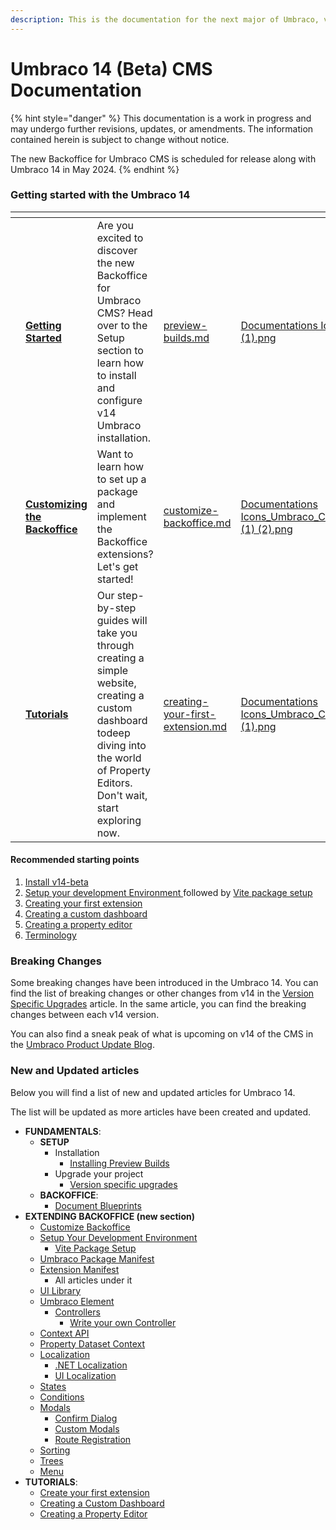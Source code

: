```yaml
---
description: This is the documentation for the next major of Umbraco, version 14.
---
```


# Umbraco 14 (Beta) CMS Documentation

{% hint style="danger" %}
This documentation is a work in progress and may undergo further revisions, updates, or amendments. The information contained herein is subject to change without notice.

The new Backoffice for Umbraco CMS is scheduled for release along with Umbraco 14 in May 2024.
{% endhint %}

### Getting started with the Umbraco 14

<table data-view="cards"><thead><tr><th></th><th></th><th></th><th data-hidden data-card-target data-type="content-ref"></th><th data-hidden data-card-cover data-type="files"></th></tr></thead><tbody><tr><td></td><td><a href="fundamentals/setup/install/preview-builds.md"><strong>Getting Started</strong></a></td><td>Are you excited to discover the new Backoffice for Umbraco CMS? Head over to the Setup section to learn how to install and configure v14 Umbraco installation.</td><td><a href="fundamentals/setup/install/preview-builds.md">preview-builds.md</a></td><td><a href=".gitbook/assets/Documentations Icons_Umbraco_CMS_Install (1).png">Documentations Icons_Umbraco_CMS_Install (1).png</a></td></tr><tr><td></td><td><a href="extending-backoffice/customize-backoffice.md"><strong>Customizing the Backoffice</strong></a></td><td>Want to learn how to set up a package and implement the Backoffice extensions? Let's get started!</td><td><a href="extending-backoffice/customize-backoffice.md">customize-backoffice.md</a></td><td><a href=".gitbook/assets/Documentations Icons_Umbraco_CMS_Fundamentals_Backoffice (1) (2).png">Documentations Icons_Umbraco_CMS_Fundamentals_Backoffice (1) (2).png</a></td></tr><tr><td></td><td><a href="broken-reference"><strong>Tutorials</strong></a></td><td>Our step-by-step guides will take you through creating a simple website, creating a custom dashboard todeep diving into the world of Property Editors. Don't wait, start exploring now.</td><td><a href="tutorials/creating-your-first-extension.md">creating-your-first-extension.md</a></td><td><a href=".gitbook/assets/Documentations Icons_Umbraco_CMS_Tutorials_the_Starter_Kit (1).png">Documentations Icons_Umbraco_CMS_Tutorials_the_Starter_Kit (1).png</a></td></tr></tbody></table>

#### Recommended starting points

1. [Install v14-beta](fundamentals/setup/install/preview-builds.md#installing-the-preview-build-template)
2. [Setup your development Environment ](extending-backoffice/development-flow/)followed by [Vite package setup](extending-backoffice/development-flow/vite-package-setup.md)
3. [Creating your first extension](tutorials/creating-a-basic-website/creating-your-first-template-and-content-node.md)
4. [Creating a custom dashboard](tutorials/creating-a-custom-dashboard.md)
5. [Creating a property editor](tutorials/creating-a-property-editor/)
6. [Terminology](extending-backoffice/customize-backoffice.md#terminology)

### Breaking Changes

Some breaking changes have been introduced in the Umbraco 14. You can find the list of breaking changes or other changes from v14 in the [Version Specific Upgrades](fundamentals/setup/upgrading/version-specific/) article. In the same article, you can find the breaking changes between each v14 version.&#x20;

You can also find a sneak peak of what is upcoming on v14 of the CMS in the [Umbraco Product Update Blog](https://umbraco.com/blog/umbraco-product-update-february-2024/#CMS).

### New and Updated articles

Below you will find a list of new and updated articles for Umbraco 14.

The list will be updated as more articles have been created and updated.

* **FUNDAMENTALS**:
  * **SETUP**
    * Installation
      * [Installing Preview Builds](fundamentals/setup/install/preview-builds.md)
    * Upgrade your project
      * [Version specific upgrades](fundamentals/setup/upgrading/version-specific/)
  * **BACKOFFICE**:
    * [Document Blueprints](fundamentals/backoffice/document-blueprints.md)
* **EXTENDING BACKOFFICE (new section)**
  * [Customize Backoffice](extending-backoffice/customize-backoffice.md)
  * [Setup Your Development Environment](extending-backoffice/development-flow/)
    * [Vite Package Setup](extending-backoffice/development-flow/vite-package-setup.md)
  * [Umbraco Package Manifest](extending-backoffice/package-manifest.md)
  * [Extension Manifest](extending-backoffice/extension-types/)
    * All articles under it
  * [UI Library](extending-backoffice/ui-library.md)
  * [Umbraco Element](extending-backoffice/umbraco-element/)
    * [Controllers](extending-backoffice/umbraco-element/controllers/)
      * [Write your own Controller](extending-backoffice/umbraco-element/controllers/write-your-own-controller.md)
  * [Context API](extending-backoffice/context-api.md)
  * [Property Dataset Context](extending-backoffice/variant-context.md)
  * [Localization](extending-backoffice/localization/)
    * [.NET Localization](extending-backoffice/localization/net-localization.md)
    * [UI Localization](extending-backoffice/localization/ui-localization.md)
  * [States](extending-backoffice/states.md)
  * [Conditions](extending-backoffice/conditions.md)
  * [Modals](extending-backoffice/modals/)
    * [Confirm Dialog](extending-backoffice/modals/confirm-dialog.md)
    * [Custom Modals](extending-backoffice/modals/custom-modals.md)
    * [Route Registration](extending-backoffice/modals/route-registration.md)
  * [Sorting](extending-backoffice/sorting.md)
  * [Trees](extending-backoffice/trees.md)
  * [Menu](extending-backoffice/menu.md)
* **TUTORIALS**:
  * [Create your first extension](tutorials/creating-your-first-extension.md)
  * [Creating a Custom Dashboard](tutorials/creating-a-custom-dashboard/)
  * [Creating a Property Editor](tutorials/creating-a-property-editor/)
